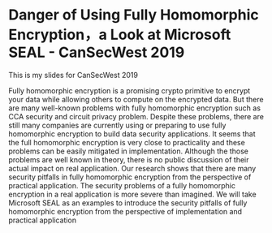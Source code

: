 # Danger of Using Fully Homomorphic Encryption，a Look at Microsoft SEAL - CanSecWest 2019



This is my slides for CanSecWest 2019


Fully homomorphic encryption is a promising crypto primitive to encrypt your data while allowing others to compute on the encrypted data. But there are many well-known problems with fully homomorphic encryption such as CCA security and circuit privacy problem. Despite these problems, there are still many companies are currently using or preparing to use fully homomorphic encryption to build data security applications. It seems that the full homomorphic encryption is very close to practicality and these problems can be easily mitigated in implementation. Although the those problems are well known in theory, there is no public discussion of their actual impact on real application. Our research shows that there are many security pitfalls in fully homomorphic encryption from the perspective of practical application. The security problems of a fully homomorphic encryption in a real application is more severe than imagined.  We will take Microsoft SEAL as an examples to introduce the security pitfalls of fully homomorphic encryption from the perspective of implementation and practical application

